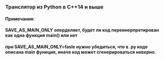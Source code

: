 ### Транслятор из Python в C++14 и выше 
#### Примечания:  
#### SAVE_AS_MAIN_ONLY оперделяет, будет ли код переинерпретирован как одна функция main() или нет 
#### при SAVE_AS_MAIN_ONLY=fasle нужно убедиться, что в .py коде описана main функция, иначе код может сгенерироваться неверно. 